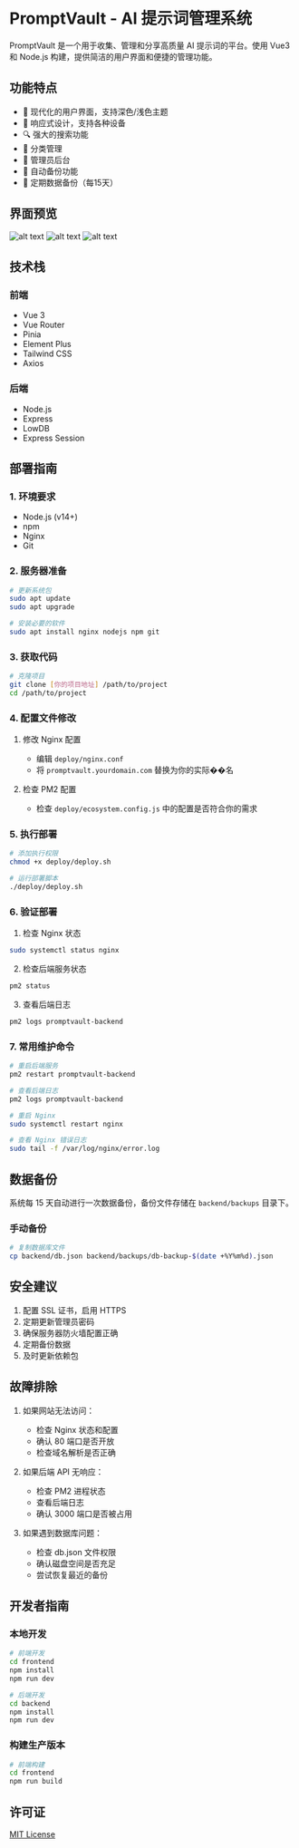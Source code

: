 # PromptVault - AI 提示词管理系统

PromptVault 是一个用于收集、管理和分享高质量 AI 提示词的平台。使用 Vue3 和 Node.js 构建，提供简洁的用户界面和便捷的管理功能。

## 功能特点

- 🎨 现代化的用户界面，支持深色/浅色主题
- 📱 响应式设计，支持各种设备
- 🔍 强大的搜索功能
- 📂 分类管理
- 🔐 管理员后台
- 💾 自动备份功能
- 🔄 定期数据备份（每15天）

## 界面预览
![alt text](image.png)
![alt text](image-1.png)
![alt text](image-2.png)
## 技术栈

### 前端
- Vue 3
- Vue Router
- Pinia
- Element Plus
- Tailwind CSS
- Axios

### 后端
- Node.js
- Express
- LowDB
- Express Session

## 部署指南

### 1. 环境要求

- Node.js (v14+)
- npm
- Nginx
- Git

### 2. 服务器准备

```bash
# 更新系统包
sudo apt update
sudo apt upgrade

# 安装必要的软件
sudo apt install nginx nodejs npm git
```

### 3. 获取代码

```bash
# 克隆项目
git clone [你的项目地址] /path/to/project
cd /path/to/project
```

### 4. 配置文件修改

1. 修改 Nginx 配置
   - 编辑 `deploy/nginx.conf`
   - 将 `promptvault.yourdomain.com` 替换为你的实际��名

2. 检查 PM2 配置
   - 检查 `deploy/ecosystem.config.js` 中的配置是否符合你的需求

### 5. 执行部署

```bash
# 添加执行权限
chmod +x deploy/deploy.sh

# 运行部署脚本
./deploy/deploy.sh
```

### 6. 验证部署

1. 检查 Nginx 状态
```bash
sudo systemctl status nginx
```

2. 检查后端服务状态
```bash
pm2 status
```

3. 查看后端日志
```bash
pm2 logs promptvault-backend
```

### 7. 常用维护命令

```bash
# 重启后端服务
pm2 restart promptvault-backend

# 查看后端日志
pm2 logs promptvault-backend

# 重启 Nginx
sudo systemctl restart nginx

# 查看 Nginx 错误日志
sudo tail -f /var/log/nginx/error.log
```

## 数据备份

系统每 15 天自动进行一次数据备份，备份文件存储在 `backend/backups` 目录下。

### 手动备份

```bash
# 复制数据库文件
cp backend/db.json backend/backups/db-backup-$(date +%Y%m%d).json
```

## 安全建议

1. 配置 SSL 证书，启用 HTTPS
2. 定期更新管理员密码
3. 确保服务器防火墙配置正确
4. 定期备份数据
5. 及时更新依赖包

## 故障排除

1. 如果网站无法访问：
   - 检查 Nginx 状态和配置
   - 确认 80 端口是否开放
   - 检查域名解析是否正确

2. 如果后端 API 无响应：
   - 检查 PM2 进程状态
   - 查看后端日志
   - 确认 3000 端口是否被占用

3. 如果遇到数据库问题：
   - 检查 db.json 文件权限
   - 确认磁盘空间是否充足
   - 尝试恢复最近的备份

## 开发者指南

### 本地开发

```bash
# 前端开发
cd frontend
npm install
npm run dev

# 后端开发
cd backend
npm install
npm run dev
```

### 构建生产版本

```bash
# 前端构建
cd frontend
npm run build
```

## 许可证

[MIT License](LICENSE)

